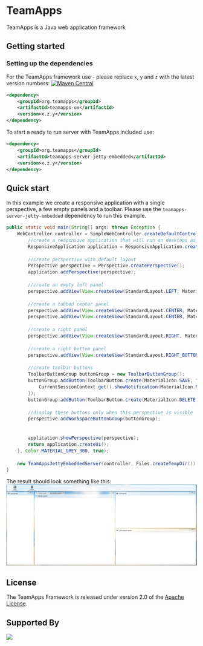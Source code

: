 
# TeamApps

TeamApps is a Java web application framework


## Getting started

### Setting up the dependencies

For the TeamApps framework use - please replace `x`, `y` and `z` with the latest version numbers: [![Maven Central](https://maven-badges.herokuapp.com/maven-central/org.teamapps/teamapps/badge.svg)](https://maven-badges.herokuapp.com/maven-central/org.teamapps/teamapps)


```xml
<dependency>
    <groupId>org.teamapps</groupId>
    <artifactId>teamapps-ux</artifactId>
    <version>x.z.y</version>
</dependency>
```

To start a ready to run server with TeamApps included use:


```xml
<dependency>
    <groupId>org.teamapps</groupId>
    <artifactId>teamapps-server-jetty-embedded</artifactId>
    <version>x.z.y</version>
</dependency>
```

## Quick start

In this example we create a responsive application with a single perspective, a few empty panels and a toolbar.
Please use the `teamapps-server-jetty-embedded` dependency to run this example.

```java
public static void main(String[] args) throws Exception {
    WebController controller = SimpleWebController.createDefaultController(context -> {
        //create a responsive application that will run on desktops as well as on smart phones
        ResponsiveApplication application = ResponsiveApplication.createApplication();

        //create perspective with default layout
        Perspective perspective = Perspective.createPerspective();
        application.addPerspective(perspective);

        //create an empty left panel
        perspective.addView(View.createView(StandardLayout.LEFT, MaterialIcon.MESSAGE, "Left panel", null));

        //create a tabbed center panel
        perspective.addView(View.createView(StandardLayout.CENTER, MaterialIcon.SEARCH, "Center panel", null));
        perspective.addView(View.createView(StandardLayout.CENTER, MaterialIcon.PEOPLE, "Center panel 2", null));

        //create a right panel
        perspective.addView(View.createView(StandardLayout.RIGHT, MaterialIcon.FOLDER, "Left panel", null));

        //create a right bottom panel
        perspective.addView(View.createView(StandardLayout.RIGHT_BOTTOM, MaterialIcon.VIEW_CAROUSEL, "Left bottom panel", null));

        //create toolbar buttons
        ToolbarButtonGroup buttonGroup = new ToolbarButtonGroup();
        buttonGroup.addButton(ToolbarButton.create(MaterialIcon.SAVE, "Save", "Save changes")).onClick.addListener(toolbarButtonClickEvent -> {
            CurrentSessionContext.get().showNotification(MaterialIcon.MESSAGE, "Save was clicked!");
        });
        buttonGroup.addButton(ToolbarButton.create(MaterialIcon.DELETE, "Delete", "Delete some items"));

        //display these buttons only when this perspective is visible
        perspective.addWorkspaceButtonGroup(buttonGroup);


        application.showPerspective(perspective);
        return application.createUi();
    }, Color.MATERIAL_GREY_300, true);

    new TeamAppsJettyEmbeddedServer(controller, Files.createTempDir()).start();
}
```
The result should look something like this:
![ScreenShot](https://raw.githubusercontent.com/teamapps-org/teamapps-screenshots/master/screenshots/teamapps-example1.png)

## License

The TeamApps Framework is released under version 2.0 of the [Apache License](https://www.apache.org/licenses/LICENSE-2.0).

## Supported By

<a href="https://www.yourkit.com/java/profiler/"><img src="https://www.yourkit.com/images/yklogo.png"></a>
